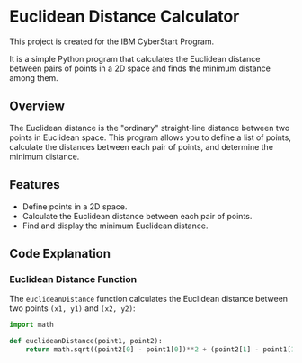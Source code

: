 # Euclidean Distance Calculator

This project is created for the IBM CyberStart Program.

It is a simple Python program that calculates the Euclidean distance between pairs of points in a 2D space and finds the minimum distance among them.

## Overview

The Euclidean distance is the "ordinary" straight-line distance between two points in Euclidean space. This program allows you to define a list of points, calculate the distances between each pair of points, and determine the minimum distance.

## Features

- Define points in a 2D space.
- Calculate the Euclidean distance between each pair of points.
- Find and display the minimum Euclidean distance.

## Code Explanation

### Euclidean Distance Function

The `euclideanDistance` function calculates the Euclidean distance between two points `(x1, y1)` and `(x2, y2)`:

```python
import math

def euclideanDistance(point1, point2):
    return math.sqrt((point2[0] - point1[0])**2 + (point2[1] - point1[1])**2)
